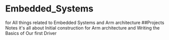 # Embedded_Systems
for All things related to Embedded Systems and Arm architecture
##Projects Notes
it's all about Initial construction for Arm architecture and Writing the Basics of Our first Driver
